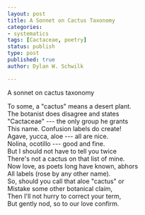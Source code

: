 ```yaml
---
layout: post
title: A Sonnet on Cactus Taxonomy
categories:
- systematics
tags: [Cactaceae, poetry]
status: publish
type: post
published: true
author: Dylan W. Schwilk

---
```

A sonnet on cactus taxonomy

To some, a "cactus" means a desert plant.  
The botanist does disagree and states  
"Cactaceae" --- the only group he grants  
This name.  Confusion labels do create!  
Agave, yucca, aloe --- all are nice.  
Nolina, ocotillo ---  good and fine.  
But I should not have to tell you twice  
There's not a cactus on that list of mine.  
Now love, as poets long have known, abhors  
All labels (rose by any other name).  
So, should you call that aloe "cactus" or  
Mistake some other botanical claim,  
Then I'll not hurry to correct your term,   
But gently nod, so to our love confirm.  

